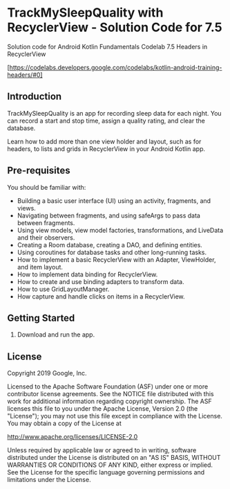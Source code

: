 TrackMySleepQuality with RecyclerView - Solution Code for 7.5
=============================================================

Solution code for Android Kotlin Fundamentals Codelab 7.5 Headers in RecyclerView

[https://codelabs.developers.google.com/codelabs/kotlin-android-training-headers/#0]

Introduction
------------

TrackMySleepQuality is an app for recording sleep data for each night.
You can record a start and stop time, assign a quality rating, and clear the database.

Learn how to add more than one view holder and layout, such as for headers,
to lists and grids in RecyclerView in your Android Kotlin app.

Pre-requisites
--------------

You should be familiar with:

* Building a basic user interface (UI) using an activity, fragments, and views.
* Navigating between fragments, and using safeArgs to pass data between fragments.
* Using view models, view model factories, transformations, and LiveData and their observers.
* Creating a Room database, creating a DAO, and defining entities.
* Using coroutines for database tasks and other long-running tasks.
* How to implement a basic RecyclerView with an Adapter, ViewHolder, and item layout.
* How to implement data binding for RecyclerView.
* How to create and use binding adapters to transform data.
* How to use GridLayoutManager.
* How capture and handle clicks on items in a RecyclerView.


Getting Started
---------------

1. Download and run the app.

License
-------

Copyright 2019 Google, Inc.

Licensed to the Apache Software Foundation (ASF) under one or more contributor
license agreements.  See the NOTICE file distributed with this work for
additional information regarding copyright ownership.  The ASF licenses this
file to you under the Apache License, Version 2.0 (the "License"); you may not
use this file except in compliance with the License.  You may obtain a copy of
the License at

  http://www.apache.org/licenses/LICENSE-2.0

Unless required by applicable law or agreed to in writing, software
distributed under the License is distributed on an "AS IS" BASIS, WITHOUT
WARRANTIES OR CONDITIONS OF ANY KIND, either express or implied.  See the
License for the specific language governing permissions and limitations under
the License.

